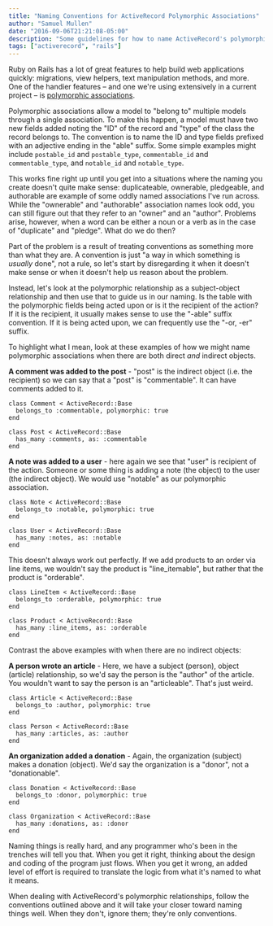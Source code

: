 ```yaml
---
title: "Naming Conventions for ActiveRecord Polymorphic Associations"
author: "Samuel Mullen"
date: "2016-09-06T21:21:08-05:00"
description: "Some guidelines for how to name ActiveRecord's polymorphic associations well."
tags: ["activerecord", "rails"]
---
```


Ruby on Rails has a lot of great features to help build web applications quickly: migrations, view helpers, text manipulation methods, and more. One of the handier features – and one we're using extensively in a current project – is [polymorphic associations](http://guides.rubyonrails.org/association_basics.html#polymorphic-associations).

Polymorphic associations allow a model to "belong to" multiple models through a single association. To make this happen, a model must have two new fields added noting the "ID" of the record and "type" of the class the record belongs to. The convention is to name the ID and type fields prefixed with an adjective ending in the "able" suffix. Some simple examples might include `postable_id` and `postable_type`, `commentable_id` and `commentable_type`, and `notable_id` and `notable_type`.

This works fine right up until you get into a situations where the naming you create doesn't quite make sense: duplicateable, ownerable, pledgeable, and authorable are example of some oddly named associations I've run across. While the "ownerable" and "authorable" association names look odd, you can still figure out that they refer to an "owner" and an "author". Problems arise, however, when a word can be either a noun or a verb as in the case of "duplicate" and "pledge". What do we do then?

Part of the problem is a result of treating conventions as something more than what they are. A convention is just "a way in which something is *usually* done", not a rule, so let's start by disregarding it when it doesn't make sense or when it doesn't help us reason about the problem.

Instead, let's look at the polymorphic relationship as a subject-object relationship and then use that to guide us in our naming. Is the table with the polymorphic fields being acted upon or is it the recipient of the action? If it is the recipient, it usually makes sense to use the "-able" suffix convention. If it is being acted upon, we can frequently use the "-or, -er" suffix.

To highlight what I mean, look at these examples of how we might name polymorphic associations when there are both direct *and* indirect objects.

**A comment was added to the post** - "post" is the indirect object (i.e. the recipient) so we can say that a "post" is "commentable". It can have comments added to it.

```
class Comment < ActiveRecord::Base
  belongs_to :commentable, polymorphic: true
end

class Post < ActiveRecord::Base
  has_many :comments, as: :commentable
end
```

**A note was added to a user** - here again we see that "user" is recipient of the action. Someone or some thing is adding a note (the object) to the user (the indirect object). We would use "notable" as our polymorphic association.

```
class Note < ActiveRecord::Base
  belongs_to :notable, polymorphic: true
end

class User < ActiveRecord::Base
  has_many :notes, as: :notable
end
```

This doesn't always work out perfectly. If we add products to an order via line
items, we wouldn't say the product is "line_itemable", but rather that the
product is "orderable".

```
class LineItem < ActiveRecord::Base
  belongs_to :orderable, polymorphic: true
end

class Product < ActiveRecord::Base
  has_many :line_items, as: :orderable
end
```

Contrast the above examples with when there are no indirect objects:

**A person wrote an article** - Here, we have a subject (person), object (article) relationship, so we'd say the person is the "author" of the article. You wouldn't want to say the person is an "articleable". That's just weird.

```
class Article < ActiveRecord::Base
  belongs_to :author, polymorphic: true
end

class Person < ActiveRecord::Base
  has_many :articles, as: :author
end
```

**An organization added a donation** - Again, the organization (subject) makes a donation (object). We'd say the organization is a "donor", not a "donationable".

```
class Donation < ActiveRecord::Base
  belongs_to :donor, polymorphic: true
end

class Organization < ActiveRecord::Base
  has_many :donations, as: :donor
end
```

Naming things is really hard, and any programmer who's been in the trenches will tell you that. When you get it right, thinking about the design and coding of the program just flows. When you get it wrong, an added level of effort is required to translate the logic from what it's named to what it means.

When dealing with ActiveRecord's polymorphic relationships, follow the conventions outlined above and it will take your closer toward naming things well. When they don't, ignore them; they're only conventions.
